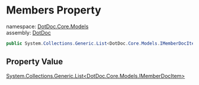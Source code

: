 ﻿# Members Property

namespace: [DotDoc\.Core\.Models](../../DotDoc.Core.Models.md)<br />
assembly: [DotDoc](../../../DotDoc.md)



```csharp
public System.Collections.Generic.List<DotDoc.Core.Models.IMemberDocItem> Members { get; };
```

## Property Value

[System\.Collections\.Generic\.List\<DotDoc\.Core\.Models\.IMemberDocItem\>](https://docs.microsoft.com/ja-jp/dotnet/api/System.Collections.Generic.List-1)

